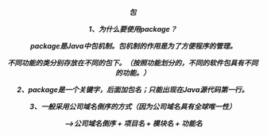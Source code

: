 <center><h5>包

1、为什么要使用package？

​     package是Java中包机制。包机制的作用是为了方便程序的管理。

​     不同功能的类分别存放在不同的包下。（按照功能划分的，不同的软件包具有不同的功能。）

2、package是一个关键字，后面加包名；只能出现在Java源代码第一行。

3、一般采用公司域名倒序的方式（因为公司域名具有全球唯一性）

​     -->公司域名倒序 + 项目名 + 模块名 + 功能名